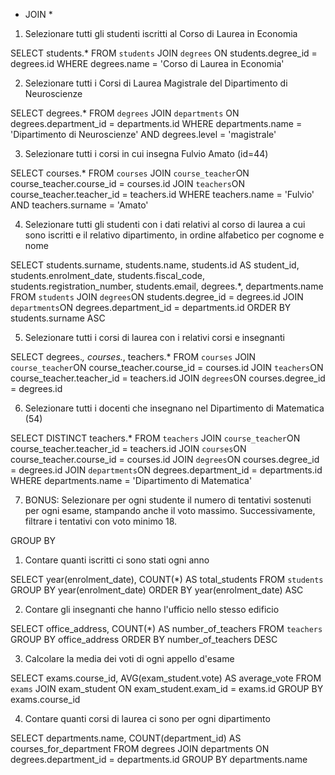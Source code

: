 * JOIN *

1. Selezionare tutti gli studenti iscritti al Corso di Laurea in Economia

SELECT students.*
FROM `students`
JOIN `degrees` ON students.degree_id = degrees.id
WHERE degrees.name = 'Corso di Laurea in Economia'

2. Selezionare tutti i Corsi di Laurea Magistrale del Dipartimento di Neuroscienze

SELECT degrees.*
FROM `degrees`
JOIN `departments` ON degrees.department_id = departments.id
WHERE departments.name = 'Dipartimento di Neuroscienze' AND degrees.level = 'magistrale'

3. Selezionare tutti i corsi in cui insegna Fulvio Amato (id=44)

SELECT courses.*
FROM `courses`
JOIN `course_teacher`ON course_teacher.course_id = courses.id
JOIN `teachers`ON course_teacher.teacher_id = teachers.id
WHERE teachers.name = 'Fulvio' AND teachers.surname = 'Amato'

4. Selezionare tutti gli studenti con i dati relativi al corso di laurea a cui sono iscritti e il relativo dipartimento, in ordine alfabetico per cognome e nome

SELECT students.surname, students.name, students.id AS student_id, students.enrolment_date, students.fiscal_code, students.registration_number, students.email, degrees.*, departments.name
FROM `students`
JOIN `degrees`ON students.degree_id = degrees.id
JOIN `departments`ON degrees.department_id = departments.id
ORDER BY students.surname ASC

5. Selezionare tutti i corsi di laurea con i relativi corsi e insegnanti

SELECT degrees.*, courses.*, teachers.*
FROM `courses`
JOIN `course_teacher`ON course_teacher.course_id = courses.id
JOIN `teachers`ON course_teacher.teacher_id = teachers.id
JOIN `degrees`ON courses.degree_id = degrees.id

6. Selezionare tutti i docenti che insegnano nel Dipartimento di Matematica (54)

SELECT DISTINCT teachers.*
FROM `teachers`
JOIN `course_teacher`ON course_teacher.teacher_id = teachers.id
JOIN `courses`ON course_teacher.course_id = courses.id
JOIN `degrees`ON courses.degree_id = degrees.id
JOIN `departments`ON degrees.department_id = departments.id
WHERE departments.name = 'Dipartimento di Matematica'

7. BONUS: Selezionare per ogni studente il numero di tentativi sostenuti per ogni esame, stampando anche il voto massimo. Successivamente, filtrare i tentativi con voto minimo 18.

GROUP BY
1. Contare quanti iscritti ci sono stati ogni anno

SELECT year(enrolment_date), COUNT(*) AS total_students
FROM `students`
GROUP BY year(enrolment_date)
ORDER BY year(enrolment_date) ASC

2. Contare gli insegnanti che hanno l'ufficio nello stesso edificio

SELECT office_address, COUNT(*) AS number_of_teachers
FROM `teachers`
GROUP BY office_address
ORDER BY number_of_teachers DESC

3. Calcolare la media dei voti di ogni appello d'esame

SELECT exams.course_id, AVG(exam_student.vote) AS average_vote
FROM `exams`
JOIN exam_student ON exam_student.exam_id = exams.id
GROUP BY exams.course_id

4. Contare quanti corsi di laurea ci sono per ogni dipartimento

SELECT departments.name, COUNT(department_id) AS courses_for_department
FROM degrees
JOIN departments ON degrees.department_id = departments.id
GROUP BY departments.name

